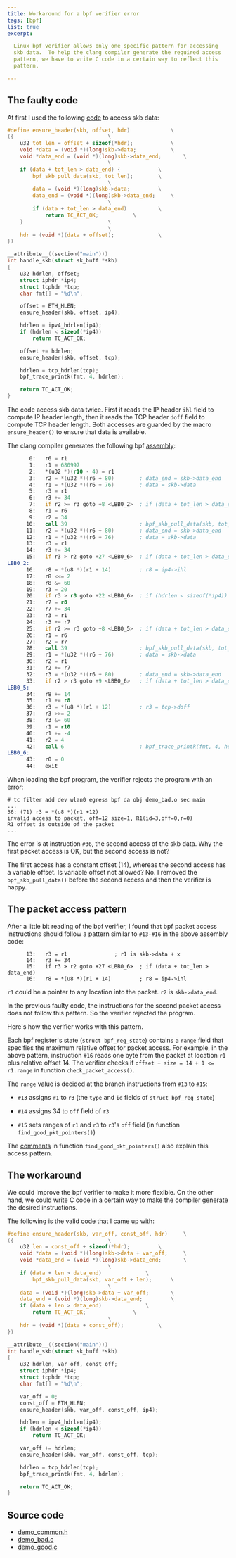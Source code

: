 ```yaml
---
title: Workaround for a bpf verifier error
tags: [bpf]
list: true
excerpt:

  Linux bpf verifier allows only one specific pattern for accessing
  skb data.  To help the clang compiler generate the required access
  pattern, we have to write C code in a certain way to reflect this
  pattern.

---
```


## The faulty code

At first I used the following [code](demo_bad.c) to access skb data:

```c
#define ensure_header(skb, offset, hdr)				\
({								\
	u32 tot_len = offset + sizeof(*hdr);			\
	void *data = (void *)(long)skb->data;			\
	void *data_end = (void *)(long)skb->data_end;		\
								\
	if (data + tot_len > data_end) {			\
		bpf_skb_pull_data(skb, tot_len);		\
								\
		data = (void *)(long)skb->data;			\
		data_end = (void *)(long)skb->data_end;		\
								\
		if (data + tot_len > data_end)			\
			return TC_ACT_OK;			\
	}							\
								\
	hdr = (void *)(data + offset);				\
})

__attribute__((section("main")))
int handle_skb(struct sk_buff *skb)
{
	u32 hdrlen, offset;
	struct iphdr *ip4;
	struct tcphdr *tcp;
	char fmt[] = "%d\n";

	offset = ETH_HLEN;
	ensure_header(skb, offset, ip4);

	hdrlen = ipv4_hdrlen(ip4);
	if (hdrlen < sizeof(*ip4))
		return TC_ACT_OK;

	offset += hdrlen;
	ensure_header(skb, offset, tcp);

	hdrlen = tcp_hdrlen(tcp);
	bpf_trace_printk(fmt, 4, hdrlen);

	return TC_ACT_OK;
}
```

The code access skb data twice.  First it reads the IP header `ihl`
field to compute IP header length, then it reads the TCP header `doff`
field to compute TCP header length.  Both accesses are guarded by the
macro `ensure_header()` to ensure that data is available.

The clang compiler generates the following bpf [assembly](demo_bad.s):

```asm
       0: 	r6 = r1
       1: 	r1 = 680997
       2: 	*(u32 *)(r10 - 4) = r1
       3: 	r2 = *(u32 *)(r6 + 80)        ; data_end = skb->data_end
       4: 	r1 = *(u32 *)(r6 + 76)	      ; data = skb->data
       5: 	r3 = r1
       6: 	r3 += 34
       7: 	if r2 >= r3 goto +8 <LBB0_2>  ; if (data + tot_len > data_end)
       8: 	r1 = r6
       9: 	r2 = 34
      10: 	call 39                       ; bpf_skb_pull_data(skb, tot_len)
      11: 	r2 = *(u32 *)(r6 + 80)        ; data_end = skb->data_end
      12: 	r1 = *(u32 *)(r6 + 76)	      ; data = skb->data
      13: 	r3 = r1
      14: 	r3 += 34
      15: 	if r3 > r2 goto +27 <LBB0_6>  ; if (data + tot_len > data_end)
LBB0_2:
      16: 	r8 = *(u8 *)(r1 + 14)         ; r8 = ip4->ihl
      17: 	r8 <<= 2
      18: 	r8 &= 60
      19: 	r3 = 20
      20: 	if r3 > r8 goto +22 <LBB0_6>  ; if (hdrlen < sizeof(*ip4))
      21: 	r7 = r8
      22: 	r7 += 34
      23: 	r3 = r1
      24: 	r3 += r7
      25: 	if r2 >= r3 goto +8 <LBB0_5>  ; if (data + tot_len > data_end)
      26: 	r1 = r6
      27: 	r2 = r7
      28: 	call 39                       ; bpf_skb_pull_data(skb, tot_len)
      29: 	r1 = *(u32 *)(r6 + 76)	      ; data = skb->data
      30: 	r2 = r1
      31: 	r2 += r7
      32: 	r3 = *(u32 *)(r6 + 80)        ; data_end = skb->data_end
      33: 	if r2 > r3 goto +9 <LBB0_6>   ; if (data + tot_len > data_end)
LBB0_5:
      34: 	r8 += 14
      35: 	r1 += r8
      36: 	r3 = *(u8 *)(r1 + 12)         ; r3 = tcp->doff
      37: 	r3 >>= 2
      38: 	r3 &= 60
      39: 	r1 = r10
      40: 	r1 += -4
      41: 	r2 = 4
      42: 	call 6                        ; bpf_trace_printk(fmt, 4, hdrlen)
LBB0_6:
      43: 	r0 = 0
      44: 	exit

```

When loading the bpf program, the verifier rejects the program with an
error:

```x
# tc filter add dev wlan0 egress bpf da obj demo_bad.o sec main
...
36: (71) r3 = *(u8 *)(r1 +12)
invalid access to packet, off=12 size=1, R1(id=3,off=0,r=0)
R1 offset is outside of the packet
...
```

The error is at instruction `#36`, the second access of the skb data.
Why the first packet access is OK, but the second access is not?

The first access has a constant offset (14), whereas the second access
has a variable offset.  Is variable offset not allowed?  No.  I
removed the `bpf_skb_pull_data()` before the second access and then
the verifier is happy.

## The packet access pattern

After a little bit reading of the bpf verifier, I found that bpf
packet access instructions should follow a pattern similar to
`#13-#16` in the above assembly code:

```x
      13: 	r3 = r1			      ; r1 is skb->data + x
      14: 	r3 += 34
      15: 	if r3 > r2 goto +27 <LBB0_6>  ; if (data + tot_len > data_end)
      16: 	r8 = *(u8 *)(r1 + 14)         ; r8 = ip4->ihl
```

`r1` could be a pointer to any location into the packet.  `r2` is
`skb->data_end`.

In the previous faulty code, the instructions for the second packet
access does not follow this pattern.  So the verifier rejected the
program.

Here's how the verifier works with this pattern.

Each bpf register's state (`struct bpf_reg_state`) contains a `range`
field that specifies the maximum relative offset for packet access.
For example, in the above pattern, instruction `#16` reads one byte
from the packet at location `r1` plus relative offset 14.  The
verifier checks if `offset + size = 14 + 1 <= r1.range` in function
`check_packet_access()`.

The `range` value is decided at the branch instructions from `#13` to
`#15`:

  - `#13` assigns `r1` to `r3` (the `type` and `id` fields of `struct
    bpf_reg_state`)

  - `#14` assigns 34 to `off` field of `r3`

  - `#15` sets ranges of `r1` and `r3` to `r3`'s `off` field (in
    function `find_good_pkt_pointers()`)

The [comments] in function `find_good_pkt_pointers()` also explain
this access pattern.

## The workaround

We could improve the bpf verifier to make it more flexible.  On the
other hand, we could write C code in a certain way to make the
compiler generate the desired instructions.

The following is the valid [code](demo_good.c) that I came up with:

```c
#define ensure_header(skb, var_off, const_off, hdr)		\
({								\
	u32 len = const_off + sizeof(*hdr);			\
	void *data = (void *)(long)skb->data + var_off;		\
	void *data_end = (void *)(long)skb->data_end;		\
								\
	if (data + len > data_end)				\
		bpf_skb_pull_data(skb, var_off + len);		\
								\
	data = (void *)(long)skb->data + var_off;		\
	data_end = (void *)(long)skb->data_end;			\
	if (data + len > data_end)				\
		return TC_ACT_OK;				\
								\
	hdr = (void *)(data + const_off);			\
})

__attribute__((section("main")))
int handle_skb(struct sk_buff *skb)
{
	u32 hdrlen, var_off, const_off;
	struct iphdr *ip4;
	struct tcphdr *tcp;
	char fmt[] = "%d\n";

	var_off = 0;
	const_off = ETH_HLEN;
	ensure_header(skb, var_off, const_off, ip4);

	hdrlen = ipv4_hdrlen(ip4);
	if (hdrlen < sizeof(*ip4))
		return TC_ACT_OK;

	var_off += hdrlen;
	ensure_header(skb, var_off, const_off, tcp);

	hdrlen = tcp_hdrlen(tcp);
	bpf_trace_printk(fmt, 4, hdrlen);

	return TC_ACT_OK;
}
```

## Source code

- [demo_common.h](demo_common.h)
- [demo_bad.c](demo_bad.c)
- [demo_good.c](demo_good.c)

[comments]: https://github.com/torvalds/linux/blob/9cf6b756cdf2cd38b8b0dac2567f7c6daf5e79d5/kernel/bpf/verifier.c#L5120-L5160
